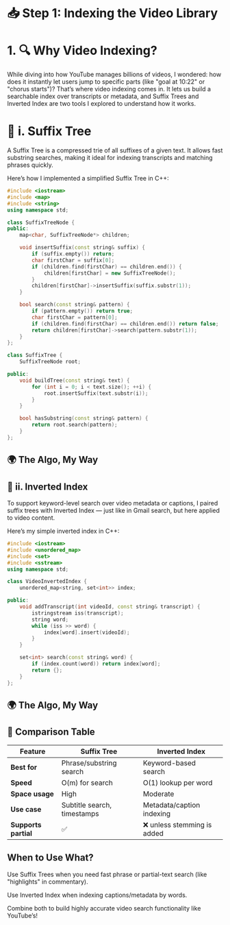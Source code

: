 # 📥 Step 1: Indexing the Video Library

# 1. 🔍 Why Video Indexing?
While diving into how YouTube manages billions of videos, I wondered: how does it instantly let users jump to specific parts (like "goal at 10:22" or "chorus starts")? That’s where video indexing comes in. It lets us build a searchable index over transcripts or metadata, and Suffix Trees and Inverted Index are two tools I explored to understand how it works.

# 📌 i. Suffix Tree
A Suffix Tree is a compressed trie of all suffixes of a given text. It allows fast substring searches, making it ideal for indexing transcripts and matching phrases quickly.

Here’s how I implemented a simplified Suffix Tree in C++:
```cpp
#include <iostream>
#include <map>
#include <string>
using namespace std;

class SuffixTreeNode {
public:
    map<char, SuffixTreeNode*> children;

    void insertSuffix(const string& suffix) {
        if (suffix.empty()) return;
        char firstChar = suffix[0];
        if (children.find(firstChar) == children.end()) {
            children[firstChar] = new SuffixTreeNode();
        }
        children[firstChar]->insertSuffix(suffix.substr(1));
    }

    bool search(const string& pattern) {
        if (pattern.empty()) return true;
        char firstChar = pattern[0];
        if (children.find(firstChar) == children.end()) return false;
        return children[firstChar]->search(pattern.substr(1));
    }
};

class SuffixTree {
    SuffixTreeNode root;

public:
    void buildTree(const string& text) {
        for (int i = 0; i < text.size(); ++i) {
            root.insertSuffix(text.substr(i));
        }
    }

    bool hasSubstring(const string& pattern) {
        return root.search(pattern);
    }
};
```
## 🌍 The Algo, My Way


## 📌 ii. Inverted Index
To support keyword-level search over video metadata or captions, I paired suffix trees with Inverted Index — just like in Gmail search, but here applied to video content.

Here’s my simple inverted index in C++:
```cpp
#include <iostream>
#include <unordered_map>
#include <set>
#include <sstream>
using namespace std;

class VideoInvertedIndex {
    unordered_map<string, set<int>> index;

public:
    void addTranscript(int videoId, const string& transcript) {
        istringstream iss(transcript);
        string word;
        while (iss >> word) {
            index[word].insert(videoId);
        }
    }

    set<int> search(const string& word) {
        if (index.count(word)) return index[word];
        return {};
    }
};
```
## 🌍 The Algo, My Way

## 🔄 Comparison Table

| Feature             | Suffix Tree                  | Inverted Index                 |
|---------------------|------------------------------|--------------------------------|
| **Best for**        | Phrase/substring search      | Keyword-based search           |
| **Speed**           | O(m) for search              | O(1) lookup per word           |
| **Space usage**     | High                         | Moderate                       |
| **Use case**        | Subtitle search, timestamps  | Metadata/caption indexing      |
| **Supports partial**| ✅                           | ❌ unless stemming is added     |

##  When to Use What?
Use Suffix Trees when you need fast phrase or partial-text search (like "highlights" in commentary).

Use Inverted Index when indexing captions/metadata by words.

Combine both to build highly accurate video search functionality like YouTube’s!



